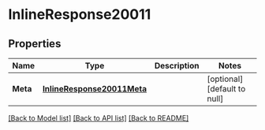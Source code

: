 # InlineResponse20011

## Properties
Name | Type | Description | Notes
------------ | ------------- | ------------- | -------------
**Meta** | [**InlineResponse20011Meta**](inline_response_200_11_meta.md) |  | [optional] [default to null]

[[Back to Model list]](../README.md#documentation-for-models) [[Back to API list]](../README.md#documentation-for-api-endpoints) [[Back to README]](../README.md)


